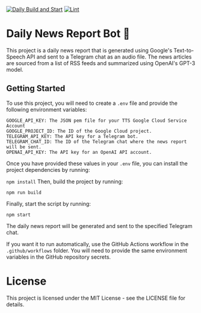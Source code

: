 [![Daily Build and Start](https://github.com/Code42Cate/daily-report/actions/workflows/daily-run.yml/badge.svg)](https://github.com/Code42Cate/daily-report/actions/workflows/daily-run.yml)
[![Lint](https://github.com/Code42Cate/daily-report/actions/workflows/lint.yml/badge.svg)](https://github.com/Code42Cate/daily-report/actions/workflows/lint.yml)
# Daily News Report Bot 📰

This project is a daily news report that is generated using Google's Text-to-Speech API and sent to a Telegram chat as an audio file. The news articles are sourced from a list of RSS feeds and summarized using OpenAI's GPT-3 model.

## Getting Started
To use this project, you will need to create a `.env` file and provide the following environment variables:

```
GOOGLE_API_KEY: The JSON pem file for your TTS Google Cloud Service Account
GOOGLE_PROJECT_ID: The ID of the Google Cloud project.
TELEGRAM_API_KEY: The API key for a Telegram bot.
TELEGRAM_CHAT_ID: The ID of the Telegram chat where the news report will be sent.
OPENAI_API_KEY: The API key for an OpenAI API account.
```
Once you have provided these values in your `.env` file, you can install the project dependencies by running:

`npm install`
Then, build the project by running:

`npm run build`

Finally, start the script by running:

`npm start`

The daily news report will be generated and sent to the specified Telegram chat.

If you want it to run automatically, use the GitHub Actions workflow in the `.github/workflows` folder. You will need to provide the same environment variables in the GitHub repository secrets.

# License
This project is licensed under the MIT License - see the LICENSE file for details.
